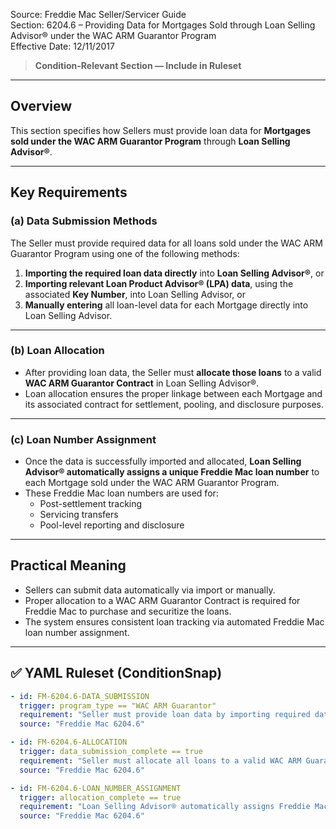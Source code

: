 Source: Freddie Mac Seller/Servicer Guide  
Section: 6204.6 – Providing Data for Mortgages Sold through Loan Selling Advisor® under the WAC ARM Guarantor Program  
Effective Date: 12/11/2017  

> **Condition-Relevant Section — Include in Ruleset**

---

## Overview
This section specifies how Sellers must provide loan data for **Mortgages sold under the WAC ARM Guarantor Program** through **Loan Selling Advisor®**.

---

## Key Requirements

### (a) Data Submission Methods
The Seller must provide required data for all loans sold under the WAC ARM Guarantor Program using one of the following methods:

1. **Importing the required loan data directly** into **Loan Selling Advisor®**, or  
2. **Importing relevant Loan Product Advisor® (LPA) data**, using the associated **Key Number**, into Loan Selling Advisor, or  
3. **Manually entering** all loan-level data for each Mortgage directly into Loan Selling Advisor.

---

### (b) Loan Allocation
- After providing loan data, the Seller must **allocate those loans** to a valid **WAC ARM Guarantor Contract** in Loan Selling Advisor®.  
- Loan allocation ensures the proper linkage between each Mortgage and its associated contract for settlement, pooling, and disclosure purposes.

---

### (c) Loan Number Assignment
- Once the data is successfully imported and allocated, **Loan Selling Advisor® automatically assigns a unique Freddie Mac loan number** to each Mortgage sold under the WAC ARM Guarantor Program.  
- These Freddie Mac loan numbers are used for:
  - Post-settlement tracking  
  - Servicing transfers  
  - Pool-level reporting and disclosure  

---

## Practical Meaning
- Sellers can submit data automatically via import or manually.  
- Proper allocation to a WAC ARM Guarantor Contract is required for Freddie Mac to purchase and securitize the loans.  
- The system ensures consistent loan tracking via automated Freddie Mac loan number assignment.

---

## ✅ YAML Ruleset (ConditionSnap)
```yaml
- id: FM-6204.6-DATA_SUBMISSION
  trigger: program_type == "WAC ARM Guarantor"
  requirement: "Seller must provide loan data by importing required data, importing Loan Product Advisor data via Key Number, or manually entering loan data into Loan Selling Advisor®."
  source: "Freddie Mac 6204.6"

- id: FM-6204.6-ALLOCATION
  trigger: data_submission_complete == true
  requirement: "Seller must allocate all loans to a valid WAC ARM Guarantor Contract in Loan Selling Advisor®."
  source: "Freddie Mac 6204.6"

- id: FM-6204.6-LOAN_NUMBER_ASSIGNMENT
  trigger: allocation_complete == true
  requirement: "Loan Selling Advisor® automatically assigns Freddie Mac loan numbers to all Mortgages sold under the WAC ARM Guarantor Program."
  source: "Freddie Mac 6204.6"
